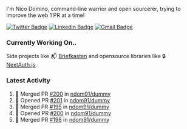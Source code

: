 
I'm Nico Domino, command-line warrior and open sourcerer, trying to improve the web 1 PR at a time!

[![Twitter Badge](https://img.shields.io/badge/-@ndom91-1ca0f1?style=flat-square&labelColor=1ca0f1&logo=twitter&logoColor=white&link=https://twitter.com/ndom91)](https://twitter.com/ndom91) [![Linkedin Badge](https://img.shields.io/badge/-ndom91-blue?style=flat-square&logo=Linkedin&logoColor=white&link=https://www.linkedin.com/in/ndom91/)](https://www.linkedin.com/in/ndom91/) [![Gmail Badge](https://img.shields.io/badge/-yo@ndo.dev-c14438?style=flat-square&logo=mail.ru&logoColor=white&link=mailto:yo@ndo.dev)](mailto:yo@ndo.dev)

### Currently Working On..

Side projects like 📬 [Briefkasten](https://briefkastenhq.com) and opensource libraries like 🔒 [NextAuth.js](https://github.com/nextauthjs/next-auth).

<!--START_SECTION_PROFILE_VIEWS:readme-info-->
<!--END_SECTION_PROFILE_VIEWS:readme-info-->

<!--START_SECTION_DAILY_COMMIT:readme-info-->
<!--END_SECTION_DAILY_COMMIT:readme-info-->

<!--START_SECTION_WEEKLY_COMMIT:readme-info-->
<!--END_SECTION_WEEKLY_COMMIT:readme-info-->

### Latest Activity

<!--START_SECTION:activity-->
1. 🎉 Merged PR [#200](https://github.com/ndom91/dummy/pull/200) in [ndom91/dummy](https://github.com/ndom91/dummy)
2. 💪 Opened PR [#201](https://github.com/ndom91/dummy/pull/201) in [ndom91/dummy](https://github.com/ndom91/dummy)
3. 🎉 Merged PR [#195](https://github.com/ndom91/dummy/pull/195) in [ndom91/dummy](https://github.com/ndom91/dummy)
4. 💪 Opened PR [#200](https://github.com/ndom91/dummy/pull/200) in [ndom91/dummy](https://github.com/ndom91/dummy)
5. 🎉 Merged PR [#198](https://github.com/ndom91/dummy/pull/198) in [ndom91/dummy](https://github.com/ndom91/dummy)
<!--END_SECTION:activity-->
